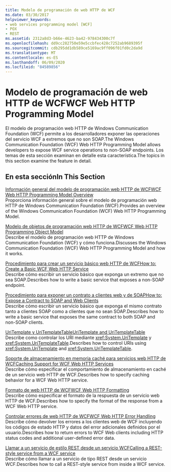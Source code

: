 ```yaml
---
title: Modelo de programación de web HTTP de WCF
ms.date: 03/30/2017
helpviewer_keywords:
- web services programming model [WCF]
- POX
- REST
ms.assetid: 2312a8d3-b66e-4623-ba42-978434300c7f
ms.openlocfilehash: dd9cc282750e59e5ccbfec428c7252ab9689395f
ms.sourcegitcommit: cdb295dd1db589ce5169ac9ff096f01fd0c2da9d
ms.translationtype: MT
ms.contentlocale: es-ES
ms.lasthandoff: 06/09/2020
ms.locfileid: "84589856"
---
```

# <a name="wcf-web-http-programming-model"></a><span data-ttu-id="e65ca-102">Modelo de programación de web HTTP de WCF</span><span class="sxs-lookup"><span data-stu-id="e65ca-102">WCF Web HTTP Programming Model</span></span>
<span data-ttu-id="e65ca-103">El modelo de programación web HTTP de Windows Communication Foundation (WCF) permite a los desarrolladores exponer las operaciones del servicio WCF a extremos que no son SOAP.</span><span class="sxs-lookup"><span data-stu-id="e65ca-103">The Windows Communication Foundation (WCF) Web HTTP Programming Model allows developers to expose WCF service operations to non-SOAP endpoints.</span></span> <span data-ttu-id="e65ca-104">Los temas de esta sección examinan en detalle esta característica.</span><span class="sxs-lookup"><span data-stu-id="e65ca-104">The topics in this section examine the feature in detail.</span></span>  
  
## <a name="in-this-section"></a><span data-ttu-id="e65ca-105">En esta sección</span><span class="sxs-lookup"><span data-stu-id="e65ca-105">In This Section</span></span>  
 [<span data-ttu-id="e65ca-106">Información general del modelo de programación web HTTP de WCF</span><span class="sxs-lookup"><span data-stu-id="e65ca-106">WCF Web HTTP Programming Model Overview</span></span>](wcf-web-http-programming-model-overview.md)  
 <span data-ttu-id="e65ca-107">Proporciona información general sobre el modelo de programación web HTTP de Windows Communication Foundation (WCF).</span><span class="sxs-lookup"><span data-stu-id="e65ca-107">Provides an overview of the Windows Communication Foundation (WCF) Web HTTP Programming Model.</span></span>  
  
 [<span data-ttu-id="e65ca-108">Modelo de objetos de programación web HTTP de WCF</span><span class="sxs-lookup"><span data-stu-id="e65ca-108">WCF Web HTTP Programming Object Model</span></span>](wcf-web-http-programming-object-model.md)  
 <span data-ttu-id="e65ca-109">Describe el modelo de programación web HTTP de Windows Communication Foundation (WCF) y cómo funciona.</span><span class="sxs-lookup"><span data-stu-id="e65ca-109">Discusses the Windows Communication Foundation (WCF) Web HTTP Programming Model and how it works.</span></span>  
  
 [<span data-ttu-id="e65ca-110">Procedimiento para crear un servicio básico web HTTP de WCF</span><span class="sxs-lookup"><span data-stu-id="e65ca-110">How to: Create a Basic WCF Web HTTP Service</span></span>](how-to-create-a-basic-wcf-web-http-service.md)  
 <span data-ttu-id="e65ca-111">Describe cómo escribir un servicio básico que exponga un extremo que no sea SOAP.</span><span class="sxs-lookup"><span data-stu-id="e65ca-111">Describes how to write a basic service that exposes a non-SOAP endpoint.</span></span>  
  
 [<span data-ttu-id="e65ca-112">Procedimiento para exponer un contrato a clientes web y de SOAP</span><span class="sxs-lookup"><span data-stu-id="e65ca-112">How to: Expose a Contract to SOAP and Web Clients</span></span>](how-to-expose-a-contract-to-soap-and-web-clients.md)  
 <span data-ttu-id="e65ca-113">Describe cómo escribir un servicio básico que exponga el mismo contrato tanto a clientes SOAP como a clientes que no sean SOAP.</span><span class="sxs-lookup"><span data-stu-id="e65ca-113">Describes how to write a basic service that exposes the same contract to both SOAP and non-SOAP clients.</span></span>  
  
 [<span data-ttu-id="e65ca-114">UriTemplate y UriTemplateTable</span><span class="sxs-lookup"><span data-stu-id="e65ca-114">UriTemplate and UriTemplateTable</span></span>](uritemplate-and-uritemplatetable.md)  
 <span data-ttu-id="e65ca-115">Describe como controlar los URI mediante <xref:System.UriTemplate> y <xref:System.UriTemplateTable>.</span><span class="sxs-lookup"><span data-stu-id="e65ca-115">Describes how to control URIs using <xref:System.UriTemplate> and <xref:System.UriTemplateTable>.</span></span>  
  
 [<span data-ttu-id="e65ca-116">Soporte de almacenamiento en memoria caché para servicios web HTTP de WCF</span><span class="sxs-lookup"><span data-stu-id="e65ca-116">Caching Support for WCF Web HTTP Services</span></span>](caching-support-for-wcf-web-http-services.md)  
 <span data-ttu-id="e65ca-117">Describe cómo especificar el comportamiento de almacenamiento en caché de un servicio web HTTP de WCF.</span><span class="sxs-lookup"><span data-stu-id="e65ca-117">Describes how to specify caching behavior for a WCF Web HTTP service.</span></span>  
  
 [<span data-ttu-id="e65ca-118">Formato de web HTTP de WCF</span><span class="sxs-lookup"><span data-stu-id="e65ca-118">WCF Web HTTP Formatting</span></span>](wcf-web-http-formatting.md)  
 <span data-ttu-id="e65ca-119">Describe cómo especificar el formato de la respuesta de un servicio web HTTP de WCF.</span><span class="sxs-lookup"><span data-stu-id="e65ca-119">Describes how to specify the format of the response from a WCF Web HTTP service.</span></span>  
  
 [<span data-ttu-id="e65ca-120">Controlar errores de web HTTP de WCF</span><span class="sxs-lookup"><span data-stu-id="e65ca-120">WCF Web HTTP Error Handling</span></span>](wcf-web-http-error-handling.md)  
 <span data-ttu-id="e65ca-121">Describe cómo devolver los errores a los clientes web de WCF incluyendo los códigos de estado HTTP y datos del error adicionales definidos por el usuario.</span><span class="sxs-lookup"><span data-stu-id="e65ca-121">Describes how to return errors to WCF Web clients including HTTP status codes and additional user-defined error data.</span></span>  
  
 [<span data-ttu-id="e65ca-122">Llamar a un servicio de estilo REST desde un servicio WCF</span><span class="sxs-lookup"><span data-stu-id="e65ca-122">Calling a REST-style service from a WCF service</span></span>](calling-a-rest-style-service-from-a-wcf-service.md)  
 <span data-ttu-id="e65ca-123">Describe cómo llamar a un servicio de tipo REST desde un servicio WCF.</span><span class="sxs-lookup"><span data-stu-id="e65ca-123">Describes how to call a REST-style service from inside a WCF service.</span></span>
